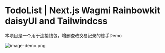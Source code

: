 # TodoList | Next.js Wagmi Rainbowkit daisyUI and Tailwindcss

本项目是一个用于连接钱包，增删查改交易记录的练手Demo

![image-demo.png](https://s2.loli.net/2024/05/17/f3XglAiGK4nbtRB.png)
